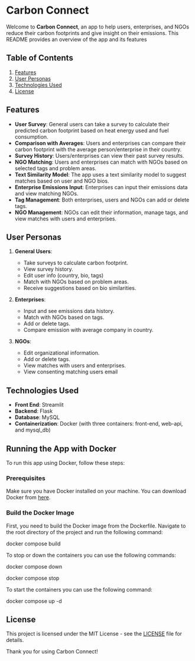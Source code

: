 # Carbon Connect

Welcome to **Carbon Connect**, an app to help users, enterprises, and NGOs reduce their carbon footprints and give insight on their emissions. This README provides an overview of the app and its features

## Table of Contents

1. [Features](#features)
2. [User Personas](#user-personas)
3. [Technologies Used](#technologies-used)
4. [License](#license)

## Features

- **User Survey**: General users can take a survey to calculate their predicted carbon footprint based on heat energy used and fuel consumption.
- **Comparison with Averages**: Users and enterprises can compare their carbon footprint with the average person/enterprise in their country.
- **Survey History**: Users/enterprises can view their past survey results.
- **NGO Matching**: Users and enterprises can match with NGOs based on selected tags and problem areas.
- **Text Similarity Model**: The app uses a text similarity model to suggest matches based on user and NGO bios.
- **Enterprise Emissions Input**: Enterprises can input their emissions data and view matching NGOs.
- **Tag Management**: Both enterprises, users and NGOs can add or delete tags.
- **NGO Management**: NGOs can edit their information, manage tags, and view matches with users and enterprises.

## User Personas

1. **General Users**:

   - Take surveys to calculate carbon footprint.
   - View survey history.
   - Edit user info (country, bio, tags)
   - Match with NGOs based on problem areas.
   - Receive suggestions based on bio similarities.

2. **Enterprises**:

   - Input and see emissions data history.
   - Match with NGOs based on tags.
   - Add or delete tags.
   - Compare emission with average company in country.

3. **NGOs**:
   - Edit organizational information.
   - Add or delete tags.
   - View matches with users and enterprises.
   - View consenting matching users email

## Technologies Used

- **Front End**: Streamlit
- **Backend**: Flask
- **Database**: MySQL
- **Containerization**: Docker (with three containers: front-end, web-api, and mysql_db)

## Running the App with Docker

To run this app using Docker, follow these steps:

### Prerequisites

Make sure you have Docker installed on your machine. You can download Docker from [here](https://www.docker.com/products/docker-desktop).

### Build the Docker Image

First, you need to build the Docker image from the Dockerfile. Navigate to the root directory of the project and run the following command:

docker compose build

To stop or down the containers you can use the following commands:

docker compose down

docker compose stop

To start the containers you can use the following command:

docker compose up -d

## License

This project is licensed under the MIT License - see the [LICENSE](LICENSE) file for details.

Thank you for using Carbon Connect!
